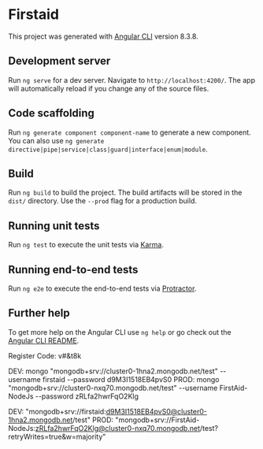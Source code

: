 # Firstaid

This project was generated with [Angular CLI](https://github.com/angular/angular-cli) version 8.3.8.

## Development server

Run `ng serve` for a dev server. Navigate to `http://localhost:4200/`. The app will automatically reload if you change any of the source files.

## Code scaffolding

Run `ng generate component component-name` to generate a new component. You can also use `ng generate directive|pipe|service|class|guard|interface|enum|module`.

## Build

Run `ng build` to build the project. The build artifacts will be stored in the `dist/` directory. Use the `--prod` flag for a production build.

## Running unit tests

Run `ng test` to execute the unit tests via [Karma](https://karma-runner.github.io).

## Running end-to-end tests

Run `ng e2e` to execute the end-to-end tests via [Protractor](http://www.protractortest.org/).

## Further help

To get more help on the Angular CLI use `ng help` or go check out the [Angular CLI README](https://github.com/angular/angular-cli/blob/master/README.md).

Register Code: v#&t8k

DEV:  mongo "mongodb+srv://cluster0-1hna2.mongodb.net/test"  --username firstaid --password d9M3I1518EB4pvS0
PROD: mongo "mongodb+srv://cluster0-nxq70.mongodb.net/test" --username FirstAid-NodeJs --password zRLfa2hwrFqO2Klg

DEV: "mongodb+srv://firstaid:d9M3I1518EB4pvS0@cluster0-1hna2.mongodb.net/test"
PROD: "mongodb+srv://FirstAid-NodeJs:zRLfa2hwrFqO2Klg@cluster0-nxq70.mongodb.net/test?retryWrites=true&w=majority"